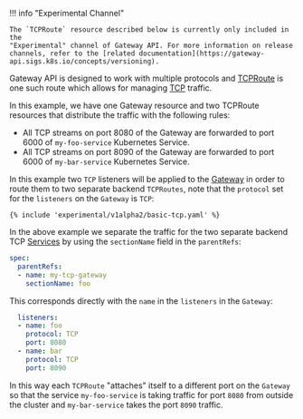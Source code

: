 !!! info "Experimental Channel"

    The `TCPRoute` resource described below is currently only included in the
    "Experimental" channel of Gateway API. For more information on release
    channels, refer to the [related documentation](https://gateway-api.sigs.k8s.io/concepts/versioning).

Gateway API is designed to work with multiple protocols and [TCPRoute][tcproute]
is one such route which allows for managing [TCP][tcp] traffic.

In this example, we have one Gateway resource and two TCPRoute resources that
distribute the traffic with the following rules:

- All TCP streams on port 8080 of the Gateway are forwarded to port 6000 of
  `my-foo-service` Kubernetes Service.
- All TCP streams on port 8090 of the Gateway are forwarded to port 6000 of
  `my-bar-service` Kubernetes Service.

In this example two `TCP` listeners will be applied to the [Gateway][gateway]
in order to route them to two separate backend `TCPRoutes`, note that the
`protocol` set for the `listeners` on the `Gateway` is `TCP`:

```
{% include 'experimental/v1alpha2/basic-tcp.yaml' %}
```

In the above example we separate the traffic for the two separate backend TCP
[Services][svc] by using the `sectionName` field in the `parentRefs`:

```yaml
spec:
  parentRefs:
  - name: my-tcp-gateway
    sectionName: foo
```

This corresponds directly with the `name` in the `listeners` in the `Gateway`:

```yaml
  listeners:
  - name: foo
    protocol: TCP
    port: 8080
  - name: bar
    protocol: TCP
    port: 8090
```

In this way each `TCPRoute` "attaches" itself to a different port on the
`Gateway` so that the service `my-foo-service` is taking traffic for port `8080`
from outside the cluster and `my-bar-service` takes the port `8090` traffic.

[tcproute]:/v1alpha2/references/spec/#gateway.networking.k8s.io/v1alpha2.TCPRoute
[tcp]:https://datatracker.ietf.org/doc/html/rfc793
[httproute]:/v1alpha2/references/spec/#gateway.networking.k8s.io/v1alpha2.HTTPRoute
[gateway]:/v1alpha2/references/spec/#gateway.networking.k8s.io/v1alpha2.Gateway
[svc]:https://kubernetes.io/docs/concepts/services-networking/service/
